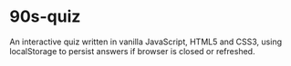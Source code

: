 # 90s-quiz
An interactive quiz written in vanilla JavaScript, HTML5 and CSS3, using localStorage to persist answers if browser is closed or refreshed.
